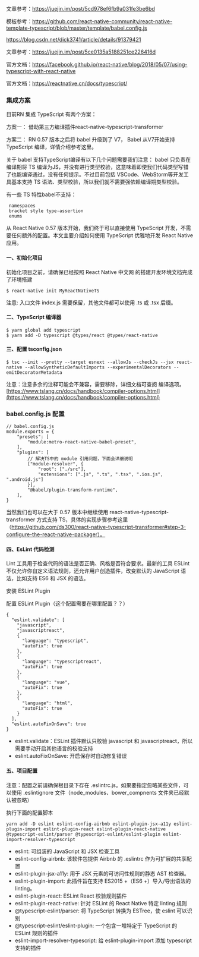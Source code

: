 文章参考：https://juejin.im/post/5cd978ef6fb9a031fe3be6bd



模板参考：https://github.com/react-native-community/react-native-template-typescript/blob/master/template/babel.config.js

https://blog.csdn.net/dick3741/article/details/91379421


文章参考：https://juejin.im/post/5ce0135a5188251ce226416d

官方文档：https://facebook.github.io/react-native/blog/2018/05/07/using-typescript-with-react-native

官方文档：https://reactnative.cn/docs/typescript/

### 集成方案

目前RN 集成 TypeScript 有两个方案：

方案一： 借助第三方编译插件react-native-typescript-transformer

方案二： RN 0.57 版本之后将 babel 升级到了 V7， Babel 从V7开始支持 TypeScript 编译，详情介绍参考这里。

关于 babel 支持TypeScript编译有以下几个问题需要我们注意：
babel 只负责在编译期将 TS 编译为JS，并没有进行类型校验，这意味着即使我们代码类型写错了也能编译通过，没有任何提示。不过目前包括 VSCode、WebStorm等开发工具基本支持 TS 语法、类型校验，所以我们就不需要强依赖编译期类型校验。

有一些 TS 特性babel不支持：

```
 namespaces
 bracket style type-assertion
 enums
```










从 React Native 0.57 版本开始，我们终于可以直接使用 TypeScript 开发，不需要任何额外的配置。本文主要介绍如何使用 TypeScript 优雅地开发 React Native 应用。

#### 一、初始化项目

初始化项目之前，请确保已经按照 React Native 中文网 的搭建开发环境文档完成了环境搭建

```
$ react-native init MyReactNativeTS
```

注意: 入口文件 index.js 需要保留，其他文件都可以使用 .ts 或 .tsx 后缀。

#### 二、TypeScript 编译器

```
$ yarn global add typescript
$ yarn add -D typescript @types/react @types/react-native
```
#### 三、配置 tsconfig.json

```
$ tsc --init --pretty --target esnext --allowJs --checkJs --jsx react-native --allowSyntheticDefaultImports --experimentalDecorators --emitDecoratorMetadata

```
注意：注意多余的注释可能会不兼容，需要移除，详细文档可查阅 编译选项。
[https://www.tslang.cn/docs/handbook/compiler-options.html](https://www.tslang.cn/docs/handbook/compiler-options.html)


### babel.config.js 配置

```
// babel.config.js
module.exports = {
    "presets": [
        "module:metro-react-native-babel-preset",
    ],
    "plugins": [
        // 解决TS中的 module 引用问题，下面会详细说明
        ["module-resolver", {
            "root": ["./src"],
            "extensions": [".js", ".ts", ".tsx", ".ios.js", ".android.js"]
        }],
        "@babel/plugin-transform-runtime",
    ],
}

```

当然我们也可以在大于 0.57 版本中继续使用 react-native-typescript-transformer 方式支持 TS，具体的实现步骤参考这里（https://github.com/ds300/react-native-typescript-transformer#step-3-configure-the-react-native-packager）。




#### 四、EsLint 代码检测
Lint 工具用于检查代码的语法是否正确、风格是否符合要求。最新的工具 ESLint 不仅允许你自定义语法规则，还允许用户创造插件，改变默认的 JavaScript 语法，比如支持 ES6 和 JSX 的语法。

安装 ESLint Plugin

配置 ESLint Plugin（这个配置需要在哪里配置？？）

```
{
  "eslint.validate": [
    "javascript",
    "javascriptreact",
    {
      "language": "typescript",
      "autoFix": true
    },
    {
      "language": "typescriptreact",
      "autoFix": true
    },
    {
      "language": "vue",
      "autoFix": true
    },
    {
      "language": "html",
      "autoFix": true
    }
  ],
  "eslint.autoFixOnSave": true
}

```
- eslint.validate：ESLint 插件默认只校验 javascript 和 javascriptreact，所以需要手动开启其他语言的校验支持
- eslint.autoFixOnSave: 开启保存时自动修复错误

#### 五、项目配置
注意：配置之前请确保根目录下存在 .eslintrc.js。如果要指定忽略某些文件，可以使用 .eslintignore 文件（node_modules、bower_compnents 文件夹已经默认被忽略）

执行下面的配置脚本

```
yarn add -D eslint eslint-config-airbnb eslint-plugin-jsx-a11y eslint-plugin-import eslint-plugin-react eslint-plugin-react-native @typescript-eslint/parser @typescript-eslint/eslint-plugin eslint-import-resolver-typescript

```

- eslint: 可组装的 JavaScript 和 JSX 检查工具
- eslint-config-airbnb: 该软件包提供 Airbnb 的 .eslintrc 作为可扩展的共享配置
- eslint-plugin-jsx-a11y: 用于 JSX 元素的可访问性规则的静态 AST 检查器。
- eslint-plugin-import: 此插件旨在支持 ES2015 +（ES6 +）导入/导出语法的 linting。
- eslint-plugin-react: ESLint React 校验规则插件
- eslint-plugin-react-native: 针对 ESLint 的 React Native 特定 linting 规则
- @typescript-eslint/parser: 将 TypeScript 转换为 ESTree，使 eslint 可以识别
- @typescript-eslint/eslint-plugin: 一个包含一堆特定于 TypeScript 的 ESLint 规则的插件
- eslint-import-resolver-typescript: 给 eslint-plugin-import 添加 typescript 支持的插件

